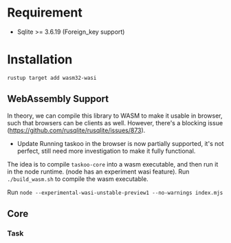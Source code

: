 # Requirement
* Sqlite >= 3.6.19 (Foreign_key support)

# Installation
`rustup target add wasm32-wasi`

## WebAssembly Support
In theory, we can compile this library to WASM to make it usable in browser,
such that browsers can be clients as well. However, there's a blocking issue
(https://github.com/rusqlite/rusqlite/issues/873).

* Update
Running taskoo in the browser is now partially supported, it's not
perfect, still need more investigation to make it fully functional.

The idea is to compile `taskoo-core` into a wasm executable, and then
run it in the node runtime. (node has an experiment wasi feature).
Run `./build_wasm.sh` to compile the wasm executable.

Run `node --experimental-wasi-unstable-preview1 --no-warnings index.mjs`

## Core
### Task

